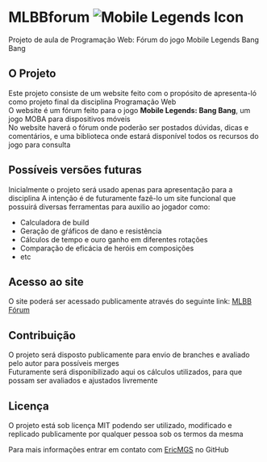 # MLBBforum ![Mobile Legends Icon](https://upload.wikimedia.org/wikipedia/en/9/9e/Mobilelegends.png)
Projeto de aula de Programação Web: Fórum do jogo Mobile Legends Bang Bang  

## O Projeto  
Este projeto consiste de um website feito com o propósito de apresenta-ló como projeto final da disciplina Programação Web  
O website é um fórum feito para o jogo **Mobile Legends: Bang Bang**, um jogo MOBA para dispositivos móveis  
No website haverá o fórum onde poderão ser postados dúvidas, dicas e comentários, e uma biblioteca onde estará disponível todos os recursos do jogo para consulta  

## Possíveis versões futuras
Inicialmente o projeto será usado apenas para apresentação para a disciplina
A intenção é de futuramente fazê-lo um site funcional que possuirá diversas ferramentas para auxilio ao jogador como:
 - Calculadora de build
 - Geração de gŕáficos de dano e resistência
 - Cálculos de tempo e ouro ganho em diferentes rotações
 - Comparação de eficácia de heróis em composições
 - etc

## Acesso ao site
O site poderá ser acessado publicamente através do seguinte link: [MLBB Fórum](https://ericmgs.github.io/MLBBforum/)

## Contribuição
O projeto será disposto publicamente para envio de branches e avaliado pelo autor para possíveis merges  
Futuramente será disponibilizado aqui os cálculos utilizados, para que possam ser avaliados e ajustados livremente

## Licença
O projeto está sob licença MIT podendo ser utilizado, modificado e replicado publicamente por qualquer pessoa sob os termos da mesma  
  
   
 Para mais informações entrar em contato com [EricMGS](https://github.com/EricMGS) no GitHub  
